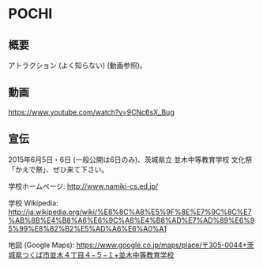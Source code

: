 # POCHI

## 概要
アトラクション (よく知らない) (動画参照)。

## 動画
https://www.youtube.com/watch?v=9CNc6sX_Bug

## 宣伝
2015年6月5日・6日 (一般公開は6日のみ)、茨城県立 並木中等教育学校 文化祭「かえで祭」、ぜひ来て下さい。

学校ホームページ: http://www.namiki-cs.ed.jp/

学校 Wikipedia: http://ja.wikipedia.org/wiki/%E8%8C%A8%E5%9F%8E%E7%9C%8C%E7%AB%8B%E4%B8%A6%E6%9C%A8%E4%B8%AD%E7%AD%89%E6%95%99%E8%82%B2%E5%AD%A6%E6%A0%A1

地図 (Google Maps): https://www.google.co.jp/maps/place/〒305-0044+茨城県つくば市並木４丁目４−５−１+並木中等教育学校

